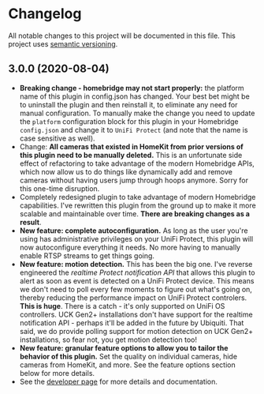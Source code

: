 # Changelog

All notable changes to this project will be documented in this file. This project uses [semantic versioning](https://semver.org/).

## 3.0.0 (2020-08-04)
  * **Breaking change - homebridge may not start properly:** the platform name of this plugin in config.json has changed. Your best bet might be to uninstall the plugin and then reinstall it, to eliminate any need for manual configuration. To manually make the change you need to update the `platform` configuration block for this plugin in your Homebridge `config.json` and change it to `UniFi Protect` (and note that the name is case sensitive as well).
  * Change: **All cameras that existed in HomeKit from prior versions of this plugin need to be manually deleted.** This is an unfortunate side effect of refactoring to take advantage of the modern Homebridge APIs, which now allow us to do things like dynamically add and remove cameras without having users jump through hoops anymore. Sorry for this one-time disruption.
  * Completely redesigned plugin to take advantage of modern Homebridge capabilities. I've rewritten this plugin from the ground up to make it more scalable and maintainable over time. **There are breaking changes as a result**.
  * **New feature: complete autoconfiguration.** As long as the user you're using has administrative privileges on your UniFi Protect, this plugin will now autoconfigure everything it needs. No more having to manually enable RTSP streams to get things going.
  * **New feature: motion detection.** This has been the big one. I've reverse engineered the *realtime Protect notification API* that allows this plugin to alert as soon as event is detected on a UniFi Protect device. This means we don't need to poll every few moments to figure out what's going on, thereby reducing the performance impact on UniFi Protect controlers. **This is huge**. There is a catch - it's only supported on UniFi OS controllers. UCK Gen2+ installations don't have support for the realtime notification API - perhaps it'll be added in the future by Ubiquiti. That said, we do provide polling support for motion detection on UCK Gen2+ installations, so fear not, you get motion detection too!
  * **New feature: granular feature options to allow you to tailor the behavior of this plugin.** Set the quality on individual cameras, hide cameras from HomeKit, and more. See the feature options section below for more details.
  * See the [developer page](https://github.com/hjdhjd/homebridge-unifi-protect2) for more details and documentation.
